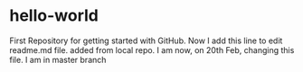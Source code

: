 # hello-world
First Repository for getting started with GitHub.
Now I add this line to edit readme.md file.
added from local repo.
I am now, on 20th Feb, changing this file.
I am in master branch
